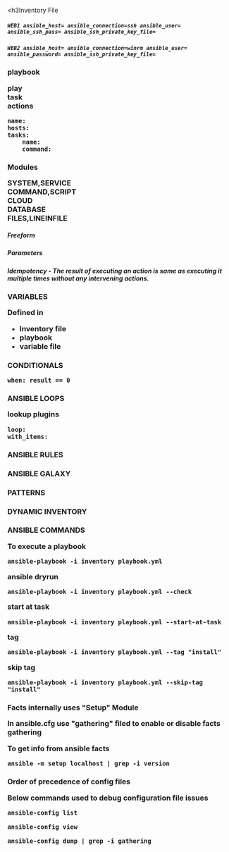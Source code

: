 
  
<h3Inventory File
  
<h5 linux


    WEB1 ansible_host= ansible_connection=ssh ansible_user= ansible_ssh_pass= ansible_ssh_private_key_file=

<h5 windows


    WEB2 ansible_host= ansible_connection=winrm ansible_user= ansible_password= ansible_ssh_private_key_file=


<h3> playbook  
    
play  
task    
actions    


    name:
    hosts:
    tasks:
        name:
        command:
      

<h3> Modules  

SYSTEM,SERVICE  
COMMAND,SCRIPT  
CLOUD   
DATABASE  
FILES,LINEINFILE  


<h5> Freeform  
<h5> Parameters  
<h5> Idempotency - The result of executing an action is same as executing it multiple times without any intervening actions.  



<h3> VARIABLES  

Defined in   
- Inventory file  
- playbook  
- variable file  

<h3> CONDITIONALS  

    when: result == 0


<h3> ANSIBLE LOOPS    
  
lookup plugins

    loop:
    with_items:
  
<h3> ANSIBLE RULES  

<h3> ANSIBLE GALAXY  

<h3> PATTERNS  

<h3> DYNAMIC INVENTORY  

<h3> ANSIBLE COMMANDS  

To execute a playbook

    ansible-playbook -i inventory playbook.yml


ansible dryrun

    ansible-playbook -i inventory playbook.yml --check
  
start at task  

    ansible-playbook -i inventory playbook.yml --start-at-task
    
tag  

    ansible-playbook -i inventory playbook.yml --tag "install"
    

skip tag

    ansible-playbook -i inventory playbook.yml --skip-tag "install"
    
    
<h3 Facts  
  
Facts internally uses "Setup" Module

In ansible.cfg use "gathering" filed to enable or disable facts gathering

To get info from ansible facts
  
    ansible -m setup localhost | grep -i version
    
    
<h3 Configuration Files
  
Order of precedence of config files
  
  
Below commands used to debug configuration file issues
  
    ansible-config list
    
    ansible-config view
    
    ansible-config dump | grep -i gathering
